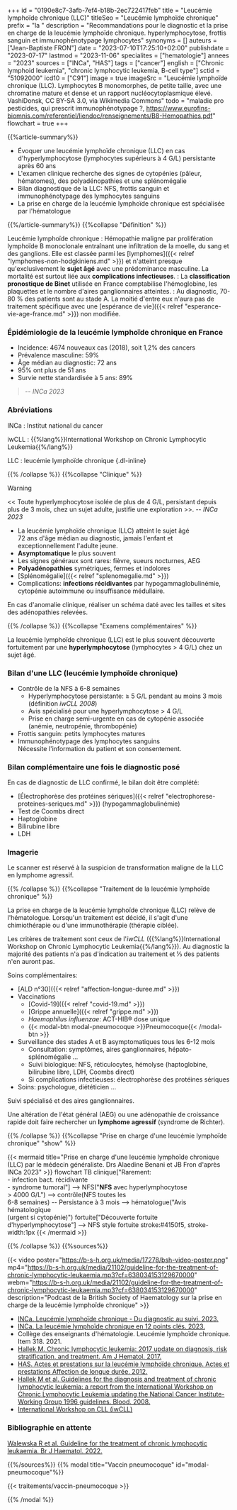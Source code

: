 +++
id = "0190e8c7-3afb-7ef4-b18b-2ec722417feb"
title = "Leucémie lymphoïde chronique (LLC)"
titleSeo = "Leucémie lymphoïde chronique"
prefix = "la "
description = "Recommandations pour le diagnostic et la prise en charge de la leucémie lymphoïde chronique. hyperlymphocytose, frottis sanguin et immunophénotypage lymphocytes"
synonyms = []
auteurs = ["Jean-Baptiste FRON"]
date = "2023-07-10T17:25:10+02:00"
publishdate = "2023-07-17"
lastmod = "2023-11-06"
specialites = ["hematologie"]
annees = "2023"
sources = ["INCa", "HAS"]
tags = ["cancer"]
english = ["Chronic lymphoid leukemia", "chronic lymphocytic leukemia, B-cell type"]
sctid = "51092000"
icd10 = ["C91"]
image = true
imageSrc = "Leucémie lymphoïde chronique (LLC). Lymphocytes B monomorphes, de petite taille, avec une chromatine mature et dense et un rapport nucléocytoplasmique élevé. VashiDonsk, CC BY-SA 3.0, via Wikimedia Commons"
todo = "maladie pro pesticides, qui prescrit immunophénotypage ?, https://www.eurofins-biomnis.com/referentiel/liendoc/renseignements/B8-Hemopathies.pdf"
flowchart = true
+++

{{%article-summary%}}

- Évoquer une leucémie lymphoïde chronique (LLC) en cas d'hyperlymphocytose (lymphocytes supérieurs à 4 G/L) persistante après 60 ans
- L'examen clinique recherche des signes de cytopénies (pâleur, hématomes), des polyadénopathies et une splénomégalie
- Bilan diagnostique de la LLC: NFS, frottis sanguin et immunophénotypage des lymphocytes sanguins
- La prise en charge de la leucémie lymphoïde chronique est spécialisée par l'hématologue

{{%/article-summary%}}
{{%collapse "Définition" %}}

Leucémie lymphoïde chronique
: Hémopathie maligne par prolifération lymphoïde B monoclonale entraînant une infiltration de la moelle, du sang et des ganglions. Elle est classée parmi les [lymphomes]({{< relref "lymphomes-non-hodgkiniens.md" >}}) et n'atteint presque qu'exclusivement le **sujet âgé** avec une prédominance masculine. La mortalité est surtout liée aux **complications infectieuses**.
: La **classification pronostique de Binet** utilisée en France comptabilise l'hémoglobine, les plaquettes et le nombre d'aires ganglionnaires atteintes.
: Au diagnostic, 70-80 % des patients sont au stade A. La moitié d'entre eux n'aura pas de traitement spécifique avec une [espérance de vie]({{< relref "esperance-vie-age-france.md" >}}) non modifiée.

### Épidémiologie de la leucémie lymphoïde chronique en France

- Incidence: 4674 nouveaux cas (2018), soit 1,2% des cancers
- Prévalence masculine: 59%
- Âge médian au diagnostic: 72 ans
- 95% ont plus de 51 ans
- Survie nette standardisée à 5 ans: 89%

> -- *INCa 2023*

### Abréviations

INCa
: Institut national du cancer

iwCLL
: {{%lang%}}International Workshop on Chronic Lymphocytic Leukemia{{%/lang%}}

LLC
: leucémie lymphoïde chronique
{.dl-inline}

{{% /collapse %}}
{{%collapse "Clinique" %}}

> [!WARNING]
> << Toute hyperlymphocytose isolée de plus de 4 G/L, persistant depuis plus de 3 mois, chez un sujet adulte, justifie une exploration >>. -- *INCa 2023*

- La leucémie lymphoïde chronique (LLC) atteint le sujet âgé  
  72 ans d'âge médian au diagnostic, jamais l'enfant et exceptionnellement l'adulte jeune.
- **Asymptomatique** le plus souvent
- Les signes généraux sont rares: fièvre, sueurs nocturnes, AEG
- **Polyadénopathies** symétriques, fermes et indolores
- [Splénomégalie]({{< relref "splenomegalie.md" >}})
- Complications: **infections récidivantes** par hypogammaglobulinémie, cytopénie autoimmune ou insuffisance médullaire.

En cas d'anomalie clinique, réaliser un schéma daté avec les tailles et sites des adénopathies relevées.

{{% /collapse %}}
{{%collapse "Examens complémentaires" %}}

La leucémie lymphoïde chronique (LLC) est le plus souvent découverte fortuitement par une **hyperlymphocytose** (lymphocytes > 4 G/L) chez un sujet âgé.

### Bilan d'une LLC (leucémie lymphoïde chronique)

- Contrôle de la NFS à 6-8 semaines
  - Hyperlymphocytose persistante: ≥ 5 G/L pendant au moins 3 mois (définition *iwCLL 2008*)
  - Avis spécialisé pour une hyperlymphocytose > 4 G/L
  - Prise en charge semi-urgente en cas de cytopénie associée (anémie, neutropénie, thrombopénie)
- Frottis sanguin: petits lymphocytes matures
- Immunophénotypage des lymphocytes sanguins  
  Nécessite l'information du patient et son consentement.

### Bilan complémentaire une fois le diagnostic posé

En cas de diagnostic de LLC confirmé, le bilan doit être complété:

- [Électrophorèse des protéines sériques]({{< relref "electrophorese-proteines-seriques.md" >}}) (hypogammaglobulinémie)
- Test de Coombs direct
- Haptoglobine
- Bilirubine libre
- LDH

### Imagerie

Le scanner est réservé à la suspicion de transformation maligne de la LLC en lymphome agressif.

{{% /collapse %}}
{{%collapse "Traitement de la leucémie lymphoïde chronique" %}}

La prise en charge de la leucémie lymphoïde chronique (LLC) relève de l'hématologue. Lorsqu'un traitement est décidé, il s'agit d'une chimiothérapie ou d'une immunothérapie (thérapie ciblée).

Les critères de traitement sont ceux de l'*iwCLL* ({{%lang%}}International Workshop on Chronic Lymphocytic Leukemia{{%/lang%}}). Au diagnostic la majorité des patients n'a pas d'indication au traitement et ⅓ des patients n'en auront pas.

Soins complémentaires:

- [ALD n°30]({{< relref "affection-longue-duree.md" >}})
- Vaccinations
  - [Covid-19]({{< relref "covid-19.md" >}})
  - [Grippe annuelle]({{< relref "grippe.md" >}})
  - *Haemophilus influenzae*: ACT-HIB® dose unique
  - {{< modal-btn modal-pneumocoque >}}Pneumocoque{{< /modal-btn >}}
- Surveillance des stades A et B asymptomatiques tous les 6-12 mois
  - Consultation: symptômes, aires ganglionnaires, hépato-splénomégalie ...
  - Suivi biologique: NFS, réticulocytes, hémolyse (haptoglobine, bilirubine libre, LDH, Coombs direct)
  - Si complications infectieuses: électrophorèse des protéines sériques
- Soins: psychologue, diététicien ...

Suivi spécialisé et des aires ganglionnaires.

Une altération de l'état général (AEG) ou une adénopathie de croissance rapide doit faire rechercher un **lymphome agressif** (syndrome de Richter).

{{% /collapse %}}
{{%collapse "Prise en charge d'une leucémie lymphoïde chronique" "show" %}}

{{< mermaid title="Prise en charge d'une leucémie lymphoïde chronique (LLC) par le médecin généraliste. Drs Alaedine Benani et JB Fron d'après INCa 2023" >}}
flowchart TB
  clinique["Rarement:<br>- infection bact. récidivante<br>- syndrome tumoral"] --> NFS("<b>NFS</b> avec hyperlymphocytose<br>> 4000 G/L") --> contrôle(NFS toutes les<br>6-8 semaines) -- Persistance à 3 mois --> hématologue("Avis hématologique<br>(urgent si cytopénie)")
  fortuite["Découverte fortuite<br>d'hyperlymphocytose"] --> NFS
style fortuite stroke:#4150f5, stroke-width:1px
{{< /mermaid >}}

{{% /collapse %}}
{{%sources%}}

{{< video poster="https://b-s-h.org.uk/media/17278/bsh-video-poster.png" mp4="https://b-s-h.org.uk/media/21102/guideline-for-the-treatment-of-chronic-lymphocytic-leukaemia.mp3?cf=638034153129670000" webm="https://b-s-h.org.uk/media/21102/guideline-for-the-treatment-of-chronic-lymphocytic-leukaemia.mp3?cf=638034153129670000" description="Podcast de la British Society of Haematology sur la prise en charge de la leucémie lymphoïde chronique" >}}

- [INCa. Leucémie lymphoïde chronique - Du diagnostic au suivi. 2023.](https://www.e-cancer.fr/Expertises-et-publications/Catalogue-des-publications/Leucemie-lymphoide-chronique-Du-diagnostic-au-suivi)
- [INCa. La leucémie lymphoïde chronique en 12 points clés. 2023.](https://www.e-cancer.fr/Expertises-et-publications/Catalogue-des-publications/La-leucemie-lymphoide-chronique-en-12-points-cles)
- Collège des enseignants d'hématologie. Leucémie lymphoïde chronique. Item 318. 2021.
- [Hallek M. Chronic lymphocytic leukemia: 2017 update on diagnosis, risk stratification, and treatment. Am J Hematol. 2017.](https://onlinelibrary.wiley.com/doi/10.1002/ajh.24826)
- [HAS. Actes et prestations sur la leucémie lymphoïde chronique. Actes et prestations Affection de longue durée. 2012.](https://www.has-sante.fr/jcms/c_1096149/fr/ald-n-30-leucemie-lymphoide-chronique)
- [Hallek M et al. Guidelines for the diagnosis and treatment of chronic lymphocytic leukemia: a report from the International Workshop on Chronic Lymphocytic Leukemia updating the National Cancer Institute-Working Group 1996 guidelines. Blood. 2008.](https://www.ncbi.nlm.nih.gov/pmc/articles/PMC2972576/)
- [International Workshop on CLL (iwCLL)](https://www.iwcll.org)

### Bibliographie en attente

[Walewska R et al. Guideline for the treatment of chronic lymphocytic leukaemia. Br J Haematol. 2022.](https://onlinelibrary.wiley.com/doi/10.1111/bjh.18075)

{{%/sources%}}
{{% modal title="Vaccin pneumocoque" id="modal-pneumocoque"%}}

{{< traitements/vaccin-pneumocoque >}}

{{% /modal %}}
